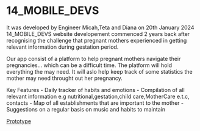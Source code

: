 # 14_MOBILE_DEVS
It was developed by Engineer Micah,Teta and Diana on 20th January 2024
14_MOBILE_DEVS  website developement commenced 2 years back after recognising the challenge that pregnant mothers experienced in getting relevant information during gestation period.


Our app consist of a platform to help pregnant mothers navigate their pregnancies... which can be a difficult time. The platform will hold everything the may need. It will aslo help keep track of some statistics the mother may need throught out her pregnancy.

Key Features - Daily tracker of habits and emotions
             - Compilation of all relevant information e.g nutritional,gestation,child care,MotherCare e.t.c, contacts
             - Map of all establishments that are important to the mother
             - Suggestions on a regular basis on music and habits to maintain

[Prototype](https://teta-dory-rutayisires-team.adalo.com/semamama)

